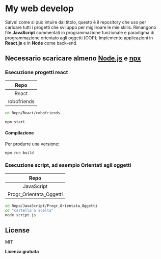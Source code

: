 # My web develop


Salve! come si può intuire dal titolo, questo è il repository che uso per caricare tutti i progetti che sviluppo per migliroare le mie skills. Rimangono file **JavaScript** commentati in programmazione funzionale e paradigma di programmazione orientato agli oggetti (OOP);
Implemento applicazioni in **React.js** e in **Node** come back-end. 


## Necessario scaricare almeno [Node.js](https://nodejs.org/en) e [npx](https://create-react-app.dev/docs/getting-started)
### Esecuzione progetti react


|Repo|
|:---------:|
| React|
|robofriends|

```sh
cd Repo/React/robofriends
```
```sh
npm start
```

#### Compilazione

Per produrre una versione:

```sh
npm run build
```


### Esecuzione script, ad esempio Orientati agli oggetti
|Repo|
|:---------:|
| JavaScript|
|Progr_Orientata_Oggetti|

```sh
cd Repo/JavaScript/Progr_Orientata_Oggetti
cd "cartella a scelta"
node script.js
```



## License

MIT

**Licenza gratuita**